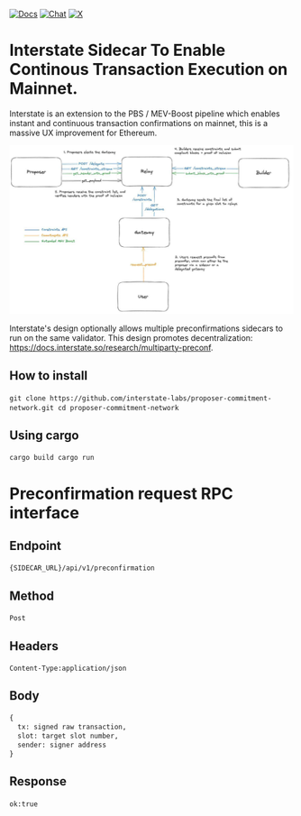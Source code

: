[![Docs](https://img.shields.io/badge/docs-latest-blue.svg)](docs.interstate.so)
[![Chat](https://img.shields.io/endpoint?color=neon&logo=telegram&label=chat&url=https%3A%2F%2Ftg.sumanjay.workers.dev%2F%2BPcs9bykxK3BiMzk5)]([https://t.me/+Pcs9bykxK3BiMzk5](https://t.me/+-i4dP7U2BggxMzAx))
[![X](https://img.shields.io/twitter/follow/interstatefdn)](https://x.com/interstatefdn)

# Interstate Sidecar To Enable Continous Transaction Execution on Mainnet.
Interstate is an extension to the PBS / MEV-Boost pipeline which enables instant and continuous transaction confirmations on mainnet, this is a massive UX improvement for Ethereum. 

![Full Design](static/flow.jpg)

Interstate's design optionally allows multiple preconfirmations sidecars to run on the same validator. This design promotes decentralization: https://docs.interstate.so/research/multiparty-preconf. 


## How to install
`
git clone https://github.com/interstate-labs/proposer-commitment-network.git
cd proposer-commitment-network
`

## Using cargo
`
cargo build
cargo run
`

# Preconfirmation request RPC interface
## Endpoint
`{SIDECAR_URL}/api/v1/preconfirmation`
## Method
`Post`
## Headers
`Content-Type:application/json`
## Body
```
{
  tx: signed raw transaction,
  slot: target slot number,
  sender: signer address
}
```
## Response
`ok:true`
